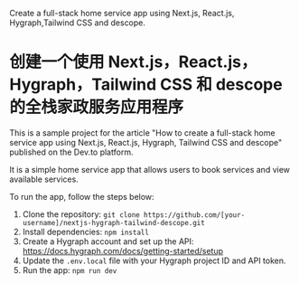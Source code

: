 Create a full-stack home service app using Next.js, React.js, Hygraph,Tailwind CSS and descope.

# 创建一个使用 Next.js，React.js，Hygraph，Tailwind CSS 和 descope 的全栈家政服务应用程序

This is a sample project for the article "How to create a full-stack home service app using Next.js, React.js, Hygraph, Tailwind CSS and descope" published on the Dev.to platform.

It is a simple home service app that allows users to book services and view available services.

To run the app, follow the steps below:

1. Clone the repository: `git clone https://github.com/[your-username]/nextjs-hygraph-tailwind-descope.git`
2. Install dependencies: `npm install`
3. Create a Hygraph account and set up the API: https://docs.hygraph.com/docs/getting-started/setup
4. Update the `.env.local` file with your Hygraph project ID and API token.
5. Run the app: `npm run dev`
